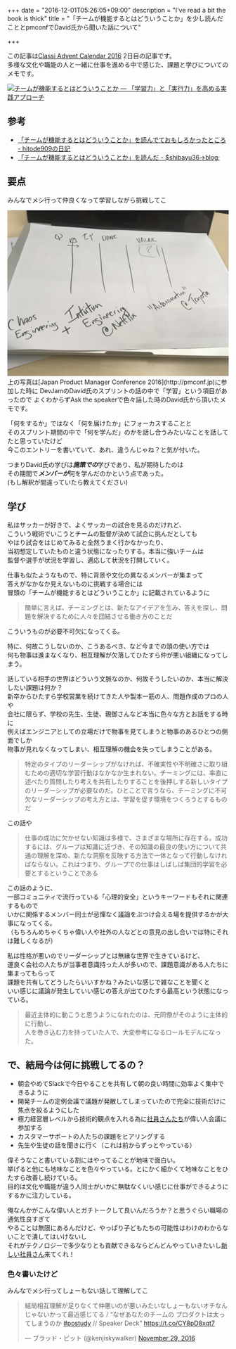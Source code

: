 +++
date = "2016-12-01T05:26:05+09:00"
description = "I've read a bit the book is thick"
title = "「チームが機能するとはどういうことか」を少し読んだこととpmconfでDavid氏から聞いた話について"

+++

この記事は[Classi Advent Calendar 2016](http://qiita.com/advent-calendar/2016/classi) 2日目の記事です。  
多様な文化や職能の人と一緒に仕事を進める中で感じた、課題と学びについてのメモです。

<a href="https://www.amazon.co.jp/%E3%83%81%E3%83%BC%E3%83%A0%E3%81%8C%E6%A9%9F%E8%83%BD%E3%81%99%E3%82%8B%E3%81%A8%E3%81%AF%E3%81%A9%E3%81%86%E3%81%84%E3%81%86%E3%81%93%E3%81%A8%E3%81%8B-%E2%80%95-%E3%80%8C%E5%AD%A6%E7%BF%92%E5%8A%9B%E3%80%8D%E3%81%A8%E3%80%8C%E5%AE%9F%E8%A1%8C%E5%8A%9B%E3%80%8D%E3%82%92%E9%AB%98%E3%82%81%E3%82%8B%E5%AE%9F%E8%B7%B5%E3%82%A2%E3%83%97%E3%83%AD%E3%83%BC%E3%83%81-%E3%82%A8%E3%82%A4%E3%83%9F%E3%83%BC%E3%83%BB%EF%BC%A3%E3%83%BB%E3%82%A8%E3%83%89%E3%83%A2%E3%83%B3%E3%83%89%E3%82%BD%E3%83%B3-ebook/dp/B00N8J1NPQ%3FSubscriptionId%3D0AVSM5SVKRWTFMG7ZR82%26tag%3D13nightcrows-22%26linkCode%3Dxm2%26camp%3D2025%26creative%3D165953%26creativeASIN%3DB00N8J1NPQ" target="_blank" title="チームが機能するとはどういうことか ― 「学習力」と「実行力」を高める実践アプローチ"><img src="http://ecx.images-amazon.com/images/I/51LLWrUphuL.jpg" width="220" height="300" alt="チームが機能するとはどういうことか ― 「学習力」と「実行力」を高める実践アプローチ" /></a>


## 参考

- [「チームが機能するとはどういうことか」を読んでておもしろかったところ - hitode909の日記](http://blog.sushi.money/entry/2016/11/21/114407)
- [「チームが機能するとはどういうことか」を読んだ - $shibayu36->blog;](http://blog.shibayu36.org/entry/2016/09/24/235335)


## 要点

みんなでメシ行って仲良くなって学習しながら挑戦してこ

<img src="/images/pmconf-david.jpg">  
上の写真は[Japan Product Manager Conference 2016](http://pmconf.jp)に参加した時に  
DevJamのDavid氏のスプリントの話の中で「学習」という項目があったので  
よくわからずAsk the speakerで色々話した時のDavid氏から頂いたメモです。  

「何をするか」ではなく「何を届けたか」にフォーカスすることと  
そのスプリント期間の中で「何を学んだ」のかを話し合うみたいなことを話してたと思っていたけど  
今このエントリーを書いていて、あれ、違うんじゃね？と気が付いた。  

つまりDavid氏の学びは***施策での***学びであり、私が期待したのは  
その期間で***メンバーが***何を学んだのかという点であった。  
(もし解釈が間違っていたら教えてください)

## 学び

私はサッカーが好きで、よくサッカーの試合を見るのだけれど、  
こういう戦術でいこうとチームの監督が決めて試合に挑んだとしても  
やはり試合をはじめてみると全然うまく行かなかったり、  
当初想定していたものと違う状態になったりする。本当に強いチームは  
監督や選手が状況を学習し、適応して状況を打開していく。  

仕事も似たようなもので、特に背景や文化の異なるメンバーが集まって  
答えがなかなか見えないものに挑戦する場合には  
冒頭の「チームが機能するとはどういうことか」に記載されているように  

> 簡単に言えば、チーミングとは、新たなアイデアを生み、答えを探し、問題を解決するために人々を団結させる働き方のことだ

こういうものが必要不可欠になってくる。  

特に、何故こうしないのか、こうあるべき、など今までの頭の使い方では  
何も物事は進まなくなり、相互理解が欠落してひたすら仲が悪い組織になってしまう。  

話している相手の世界はどういう文脈なのか、何故そうしたいのか、本当に解決したい課題は何か？  
新卒からひたすら学校営業を続けてきた人や製本一筋の人、問題作成のプロの人や  
会社に限らず、学校の先生、生徒、親御さんなど本当に色々な方とお話をする時に  
例えばエンジニアとしての立場だけで物事を見てしまうと物事のあるひとつの側面でしか  
物事が見れなくなってしまい、相互理解の機会を失ってしまうことがある。  

> 特定のタイプのリーダーシップがなければ、不確実性や不明確さに取り組むための適切な学習行動はなかなか生まれない。チーミングには、率直に述べたり質問したり考えを共有したりすることを後押しする新しいタイプのリーダーシップが必要なのだ。ひとことで言うなら、チーミングに不可欠なリーダーシップの考え方とは、学習を促す環境をつくろうとするものだ  

この話や

> 仕事の成功に欠かせない知識は多様で、さまざまな場所に存在する。成功するには、グループは知識に近づき、その知識の最良の使い方について共通の理解を深め、新たな洞察を反映する方法で一体となって行動しなければならない。これはつまり、グループでの仕事はしばしば集団的学習を必要とするということである  

この話のように、  
一部コミュニティで流行っている「心理的安全」というキーワードもそれに関連するもので  
いかに関係するメンバー同士が忌憚なく議論をぶつけ合える場を提供するかが大事になってくる。  
（もちろんめちゃくちゃ偉い人や社外の人などとの意見の出し合いでは特にそれは難しくなるが）

私は性格が悪いのでリーダーシップとは無縁な世界で生きているけど、  
運良く会社の人たちが当事者意識持った人が多いので、課題意識がある人たちに集まってもらって  
課題を共有してどうしたらいいすかね？みたいな感じで雑なことを聞くと  
いい感じに議論が発生していい感じの答えが出てひたすら最高という状態になっている。  

> 最近主体的に動こうと思うようになれたのは、元同僚がそのように主体的に行動し、  
> 人を巻き込む力を持っていた人で、大変参考になるロールモデルになった。  

## で、結局今は何に挑戦してるの？

- 朝会やめてSlackで今日やることを共有して朝の良い時間に効率よく集中できるように
- 開発チームの定例会議で議題が発散してしまっていたので完全に技術だけに焦点を絞るようにした
- 極力経営層レベルから技術的観点を入れる為に[社員さんたち](https://www.wantedly.com/companies/classi/projects)が偉い人会議に参加する
- カスタマーサポートの人たちの課題をヒアリングする
- 先生や生徒の話を聞きに行く（これは前からずっとやっている）

偉そうなこと書いている割にはやってることが地味で面白い。  
挙げると他にも地味なことを色々やっている。とにかく細かくて地味なことをひたすら改善し続けている。  
目的は文化や職能が違う人同士がいかに無駄なくいい感じに仕事ができるようにするかに注力している。  

俺なんかがこんな偉い人とガチトークして良いんだろうか？と思うぐらい職場の通気性良すぎて  
やることは無限にあるんだけど、やっぱり子どもたちの可能性はわけのわからないことで潰してはいけないし  
それがテクノロジーで多少なりとも貢献できるならどんどんやっていきたいし[新しい社員さん](https://www.wantedly.com/companies/classi/projects)来てくれ！  

### 色々書いたけど

みんなでメシ行ってしょーもない話して理解してこ

<blockquote class="twitter-tweet" data-lang="en"><p lang="ja" dir="ltr">結局相互理解が足りなくて仲悪いのが悪いみたいなしょーもないオチなんじゃないかって最近感じてる / “なぜあなたのチームの プロダクトは太ってしまうのか <a href="https://twitter.com/hashtag/postudy?src=hash">#postudy</a> // Speaker Deck” <a href="https://t.co/CY8pD8xqt7">https://t.co/CY8pD8xqt7</a></p>&mdash; ブラッド・ピット (@kenjiskywalker) <a href="https://twitter.com/kenjiskywalker/status/803617958056427522">November 29, 2016</a></blockquote> <script async src="//platform.twitter.com/widgets.js" charset="utf-8"></script>
